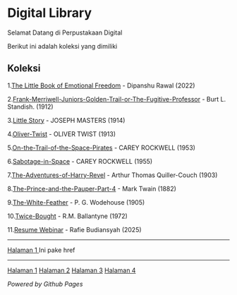 # Digital Library

Selamat Datang di Perpustakaan Digital

Berikut ini adalah koleksi yang dimiliki
## Koleksi

1.[The Little Book of Emotional Freedom](ebook/The-Little-Book-of-Emotional-Freedom.pdf) - Dipanshu Rawal (2022)

2.[Frank-Merriwell-Juniors-Golden-Trail-or-The-Fugitive-Professor](ebook/Frank-Merriwell-Juniors-Golden-Trail-or-The-Fugitive-Professor.pdf) - Burt L. Standish. (1912)

3.[Little Story](ebook/LittleStory.pdf) - JOSEPH MASTERS (1914)

4.[Oliver-Twist](ebook/Oliver-Twist.pdf) - OLIVER TWIST (1913)

5.[On-the-Trail-of-the-Space-Pirates](ebook/On-the-Trail-of-the-Space-Pirates.pdf) - CAREY ROCKWELL (1953)

6.[Sabotage-in-Space](ebook/Sabotage-in-Space.pdf) - CAREY ROCKWELL (1955)

7.[The-Adventures-of-Harry-Revel](ebook/The-Adventures-of-Harry-Revel.pdf) - Arthur Thomas Quiller-Couch (1903)

8.[The-Prince-and-the-Pauper-Part-4](ebook/The-Prince-and-the-Pauper-Part-4.pdf) - Mark Twain (1882)

9.[The-White-Feather](ebook/The-White-Feather.pdf) - P. G. Wodehouse (1905)

10.[Twice-Bought](ebook/Twice-Bought.pdf) - R.M. Ballantyne (1972)

11.[Resume Webinar](ebook/ResumeWebinar.pdf) - Rafie Budiansyah (2025)

---
<a href="webti/halaman1.html"> Halaman 1 <a> Ini pake href


---

[Halaman 1](webti/halaman1.html)
[Halaman 2](webti/halaman2.html)
[Halaman 3](webti/halaman3.html)
[Halaman 4](webti/halaman4.html)


*Powered by Github Pages*
